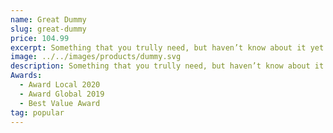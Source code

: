 ```yaml
---
name: Great Dummy
slug: great-dummy
price: 104.99
excerpt: Something that you trully need, but haven’t know about it yet
image: ../../images/products/dummy.svg
description: Something that you trully need, but haven’t know about it yet. Multiple winner of Community Awarads.
Awards:
  - Award Local 2020
  - Award Global 2019
  - Best Value Award
tag: popular
---
```


